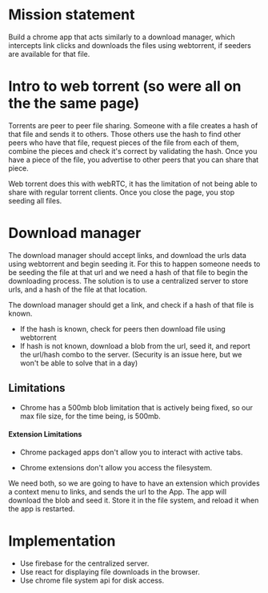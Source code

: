 # Mission statement
Build a chrome app that acts similarly to a download manager, which intercepts link clicks and downloads
the files using webtorrent, if seeders are available for that file.

# Intro to web torrent (so were all on the the same page)
Torrents are peer to peer file sharing. Someone with a file creates a hash of that file and sends it to others.
Those others use the hash to find other peers who have that file, request pieces of the file from each of them,
combine the pieces and check it's correct by validating the hash. Once you have a piece of the file, you advertise
to other peers that you can share that piece.

Web torrent does this with webRTC, it has the limitation of not being able to share with regular torrent clients.
Once you close the page, you stop seeding all files.

# Download manager
The download manager should accept links, and download the urls data using webtorrent and begin seeding it.
For this to happen someone needs to be seeding the file at that url and we need a hash of that file to begin
the downloading process. The solution is to use a centralized server to store urls, and a hash of the file at that
location.

The download manager should get a link, and check if a hash of that file is known.
 - If the hash is known, check for peers then download file using webtorrent
 - If hash is not known, download a blob from the url, seed it, and report the url/hash combo to the server. (Security is an issue here, but we won't be able to solve that in a day)

## Limitations
- Chrome has a 500mb blob limitation that is actively being fixed, so our max file size, for the time being, is 500mb.

#### Extension Limitations
- Chrome packaged apps don't allow you to interact with active tabs.

- Chrome extensions don't allow you access the filesystem.

We need both, so we are going to have to have an extension which provides a context menu to links, and sends the url to the App.
The app will download the blob and seed it. Store it in the file system, and reload it when the app is restarted.

# Implementation
* Use firebase for the centralized server.
* Use react for displaying file downloads in the browser.
* Use chrome file system api for disk access.
